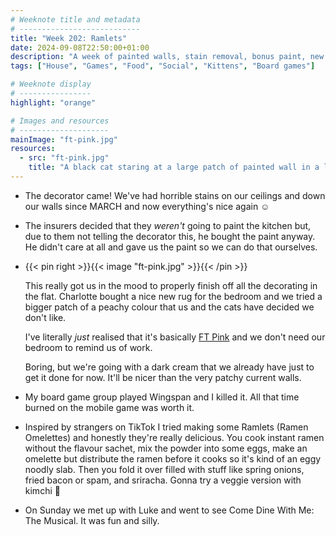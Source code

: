 ```yaml
---
# Weeknote title and metadata
# ---------------------------
title: "Week 202: Ramlets"
date: 2024-09-08T22:50:00+01:00
description: "A week of painted walls, stain removal, bonus paint, new rugs, work reminders, winning Wingspan, making Ramen Omelettes, and silly musicals."
tags: ["House", "Games", "Food", "Social", "Kittens", "Board games"]

# Weeknote display
# ----------------
highlight: "orange"

# Images and resources
# --------------------
mainImage: "ft-pink.jpg"
resources:
  - src: "ft-pink.jpg"
    title: "A black cat staring at a large patch of painted wall in a light pink that's reminiscent of the main Financial Times branch colour"
---
```


  * The decorator came! We've had horrible stains on our ceilings and down our walls since MARCH and now everything's nice again :relaxed:

  * The insurers decided that they _weren't_ going to paint the kitchen but, due to them not telling the decorator this, he bought the paint anyway. He didn't care at all and gave us the paint so we can do that ourselves.

  * {{< pin right >}}{{< image "ft-pink.jpg" >}}{{< /pin >}}

    This really got us in the mood to properly finish off all the decorating in the flat. Charlotte bought a nice new rug for the bedroom and we tried a bigger patch of a peachy colour that us and the cats have decided we don't like.

    I've literally _just_ realised that it's basically [FT Pink](https://aboutus.ft.com/company/ft-pink-130) and we don't need our bedroom to remind us of work.

    Boring, but we're going with a dark cream that we already have just to get it done for now. It'll be nicer than the very patchy current walls.

  * My board game group played Wingspan and I killed it. All that time burned on the mobile game was worth it.

  * Inspired by strangers on TikTok I tried making some Ramlets (Ramen Omelettes) and honestly they're really delicious. You cook instant ramen without the flavour sachet, mix the powder into some eggs, make an omelette but distribute the ramen before it cooks so it's kind of an eggy noodly slab. Then you fold it over filled with stuff like spring onions, fried bacon or spam, and sriracha. Gonna try a veggie version with kimchi :eyes:

  * On Sunday we met up with Luke and went to see Come Dine With Me: The Musical. It was fun and silly.
